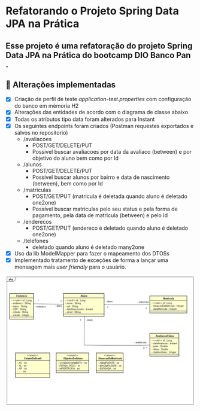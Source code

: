 <h1>Refatorando o  Projeto Spring Data JPA na Prática </h1>
<h2><p> Esse projeto é uma refatoração do projeto Spring Data JPA na Prática do bootcamp DIO Banco Pan </strong></a>.<br></h2>


<h2>
🛑 Alterações implementadas
</h2>

- [x] Criação de perfil de teste <i>application-test.properties</i> com configuração do banco em mémoria H2
- [x] Alterações das entidades de acordo com o diagrama de classe abaixo
- [x] Todas os atributos tipo data foram alterados para Instant
- [x] Os seguintes endpoints foram criados (Postman requestes exportados e salvos no repositorio)
  - /avaliacoes
    - POST/GET/DELETE/PUT
    - Possivel buscar avaliacoes por data da avaliaco (between) e por objetivo do aluno bem como por Id
  - /alunos
    - POST/GET/DELETE/PUT 
    - Possivel buscar alunos por bairro e data de nascimento (between), bem como por Id
  - /matriculas
    - POST/GET/PUT (matricula é deletada quando aluno é deletado one2one)
    - Possível buscar matriculas pelo seu status e pela forma de pagamento, pela data de matricula (between) e pelo Id
  - /enderecos
    - POST/GET/PUT (endereco é deletado quando aluno é deletado one2one)
  - /telefones 
    - deletado quando aluno é deletado many2one
- [x] Uso da lib ModelMapper para fazer o mapeamento dos DTOSs
- [x] Implementado tratamento de exceções de forma a lançar uma mensagem mais <i>user friendly</i> para o usuário.

![main window](https://github.com/rgiovann/image-repo/blob/main/diagrama_de_classes_academia.jpg)

